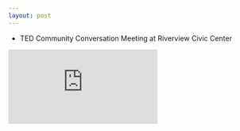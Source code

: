 ```yaml
---
layout: post
---
```


* TED Community Conversation Meeting at Riverview Civic Center

<div class="embed-responsive embed-responsive-16by9">
<iframe class="embed-responsive-item" src="https://www.youtube-nocookie.com/embed/7KH17jekX94?rel=0" frameborder="0" allowfullscreen></iframe>
</div>
